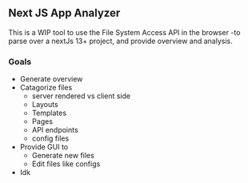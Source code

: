 ## Next JS App Analyzer

This is a WIP tool to use the File System Access API in the browser -to parse over a nextJs 13+ project, and provide overview and analysis.

### Goals

- Generate overview
- Catagorize files
  - server rendered vs client side
  - Layouts
  - Templates
  - Pages
  - API endpoints
  - config files
- Provide GUI to
  - Generate new files
  - Edit files like configs
- Idk
